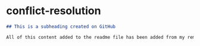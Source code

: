 # conflict-resolution
  ```md
  ## This is a subheading created on GitHub

  All of this content added to the readme file has been added from my remote GitHub repository.
